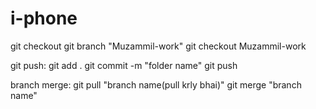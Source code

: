 # i-phone
git checkout
git branch "Muzammil-work"
git checkout Muzammil-work


git push:
git add .
git commit -m "folder name"
git push


branch merge:
git pull "branch name(pull krly bhai)"
git merge "branch name"
